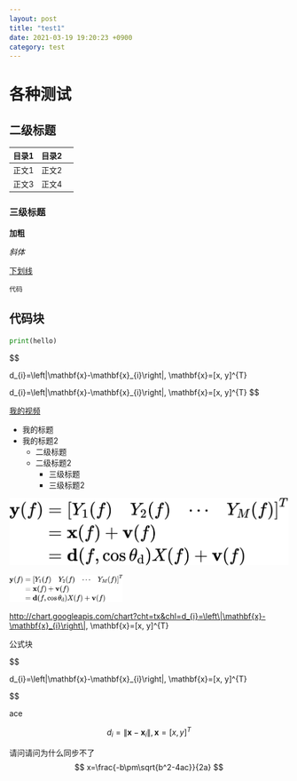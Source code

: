 ```yaml
---
layout: post
title: "test1"
date: 2021-03-19 19:20:23 +0900
category: test
---
```


# 各种测试

## 二级标题

| 目录1 | 目录2 |      |
| ----- | ----- | ---- |
| 正文1 | 正文2 |      |
| 正文3 | 正文4 |      |

### 三级标题

**加粗**

*斜体*

<u>下划线</u>

`代码`

## 代码块

```python
print(hello)
```

$$

d_{i}=\left\|\mathbf{x}-\mathbf{x}_{i}\right\|, \mathbf{x}=[x, y]^{T}

$$
$$
d_{i}=\left\|\mathbf{x}-\mathbf{x}_{i}\right\|, \mathbf{x}=[x, y]^{T}
$$

[我的视频](https://www.bilibili.com/video/BV1k64y1D7eY)

* 我的标题
* 我的标题2
  * 二级标题
  * 二级标题2
    * 三级标题
    * 三级标题2



![image-20210323191740746](2021-03-19-test1.assets/image-20210323191740746.png)

<img src="2021-03-19-test1.assets/image-20210323191752989.png" alt="image-20210323191752989" style="zoom: 20%;" />

http://chart.googleapis.com/chart?cht=tx&chl=d_{i}=\left\|\mathbf{x}-\mathbf{x}_{i}\right\|, \mathbf{x}=[x, y]^{T}

公式块

$$

d_{i}=\left\|\mathbf{x}-\mathbf{x}_{i}\right\|, \mathbf{x}=[x, y]^{T}

$$

ace

$$ d_{i}=\left\|\mathbf{x}-\mathbf{x}_{i}\right\|, \mathbf{x}=[x, y]^{T} $$

请问请问为什么同步不了
$$
x=\frac{-b\pm\sqrt{b^2-4ac}}{2a}
$$
